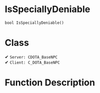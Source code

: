 # IsSpeciallyDeniable
```
bool IsSpeciallyDeniable()
```
# Class
✔ `Server: CDOTA_BaseNPC`  
✔ `Client: C_DOTA_BaseNPC`  

# Function Description

